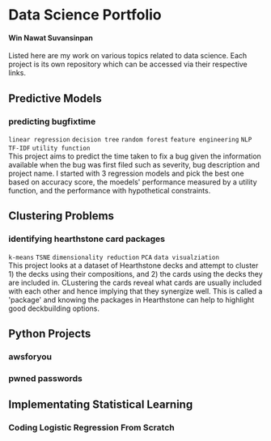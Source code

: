 # Data Science Portfolio
#### Win Nawat Suvansinpan
Listed here are my work on various topics related to data science. Each project is its own repository which can be accessed via their respective links.

## Predictive Models
### predicting bugfixtime
`linear regression` `decision tree` `random forest` `feature engineering` `NLP` `TF-IDF` `utility function`  
This project aims to predict the time taken to fix a bug given the information available when the bug was first filed such as severity, bug description and project name. I started with 3 regression models and pick the best one based on accuracy score, the moedels' performance measured by a utility function, and the performance with hypothetical constraints.

## Clustering Problems
### identifying hearthstone card packages
`k-means` `TSNE` `dimensionality reduction` `PCA` `data visualziation`  
This project looks at a dataset of Hearthstone decks and attempt to cluster 1) the decks using their compositions, and 2) the cards using the decks they are included in. CLustering the cards reveal what cards are usually included with each other and hence implying that they synergize well. This is called a 'package' and knowing the packages in Hearthstone can help to highlight good deckbuilding options.

## Python Projects
### awsforyou


### pwned passwords

## Implementating Statistical Learning
### Coding Logistic Regression From Scratch
